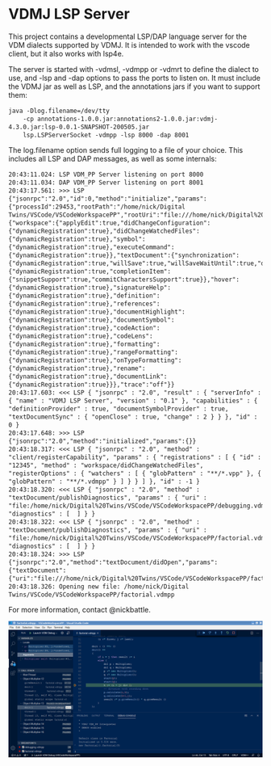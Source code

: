 # VDMJ LSP Server

This project contains a developmental LSP/DAP language server for the VDM dialects supported by VDMJ.
It is intended to work with the vscode client, but it also works with lsp4e.

The server is started with -vdmsl, -vdmpp or -vdmrt to define the dialect to use, and -lsp and -dap options to pass the ports to listen on. It must include the VDMJ jar as well as LSP, and the annotations jars if you want to support them:
```
java -Dlog.filename=/dev/tty
    -cp annotations-1.0.0.jar:annotations2-1.0.0.jar:vdmj-4.3.0.jar:lsp-0.0.1-SNAPSHOT-200505.jar
    lsp.LSPServerSocket -vdmpp -lsp 8000 -dap 8001
```
The log.filename option sends full logging to a file of your choice. This includes all LSP and DAP messages, as well as some internals:
```
20:43:11.024: LSP VDM_PP Server listening on port 8000
20:43:11.034: DAP VDM_PP Server listening on port 8001
20:43:17.561: >>> LSP {"jsonrpc":"2.0","id":0,"method":"initialize","params":{"processId":29453,"rootPath":"/home/nick/Digital Twins/VSCode/VSCodeWorkspacePP","rootUri":"file:///home/nick/Digital%20Twins/VSCode/VSCodeWorkspacePP","capabilities":{"workspace":{"applyEdit":true,"didChangeConfiguration":{"dynamicRegistration":true},"didChangeWatchedFiles":{"dynamicRegistration":true},"symbol":{"dynamicRegistration":true},"executeCommand":{"dynamicRegistration":true}},"textDocument":{"synchronization":{"dynamicRegistration":true,"willSave":true,"willSaveWaitUntil":true,"didSave":true},"completion":{"dynamicRegistration":true,"completionItem":{"snippetSupport":true,"commitCharactersSupport":true}},"hover":{"dynamicRegistration":true},"signatureHelp":{"dynamicRegistration":true},"definition":{"dynamicRegistration":true},"references":{"dynamicRegistration":true},"documentHighlight":{"dynamicRegistration":true},"documentSymbol":{"dynamicRegistration":true},"codeAction":{"dynamicRegistration":true},"codeLens":{"dynamicRegistration":true},"formatting":{"dynamicRegistration":true},"rangeFormatting":{"dynamicRegistration":true},"onTypeFormatting":{"dynamicRegistration":true},"rename":{"dynamicRegistration":true},"documentLink":{"dynamicRegistration":true}}},"trace":"off"}}
20:43:17.603: <<< LSP { "jsonrpc" : "2.0", "result" : { "serverInfo" : { "name" : "VDMJ LSP Server", "version" : "0.1" }, "capabilities" : { "definitionProvider" : true, "documentSymbolProvider" : true, "textDocumentSync" : { "openClose" : true, "change" : 2 } } }, "id" : 0 }
20:43:17.648: >>> LSP {"jsonrpc":"2.0","method":"initialized","params":{}}
20:43:18.317: <<< LSP { "jsonrpc" : "2.0", "method" : "client/registerCapability", "params" : { "registrations" : [ { "id" : "12345", "method" : "workspace/didChangeWatchedFiles", "registerOptions" : { "watchers" : [ { "globPattern" : "**/*.vpp" }, { "globPattern" : "**/*.vdmpp" } ] } } ] }, "id" : -1 }
20:43:18.320: <<< LSP { "jsonrpc" : "2.0", "method" : "textDocument/publishDiagnostics", "params" : { "uri" : "file:/home/nick/Digital%20Twins/VSCode/VSCodeWorkspacePP/debugging.vdmpp", "diagnostics" : [  ] } }
20:43:18.322: <<< LSP { "jsonrpc" : "2.0", "method" : "textDocument/publishDiagnostics", "params" : { "uri" : "file:/home/nick/Digital%20Twins/VSCode/VSCodeWorkspacePP/factorial.vdmpp", "diagnostics" : [  ] } }
20:43:18.324: >>> LSP {"jsonrpc":"2.0","method":"textDocument/didOpen","params":{"textDocument":{"uri":"file:///home/nick/Digital%20Twins/VSCode/VSCodeWorkspacePP/factorial.vdmpp","languageId":"VDM_PP","version":1,"text":"..."}}}
20:43:18.326: Opening new file: /home/nick/Digital Twins/VSCode/VSCodeWorkspacePP/factorial.vdmpp

```

For more information, contact @nickbattle.

![vscode session](images/vscode_screen.png)
